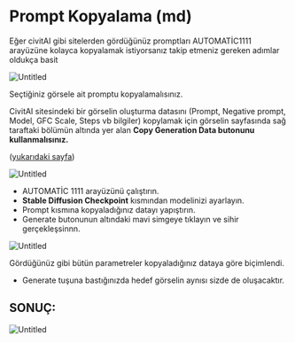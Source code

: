 # Prompt Kopyalama (md)

Eğer civitAI gibi sitelerden gördüğünüz promptları AUTOMATİC1111 arayüzüne kolayca kopyalamak istiyorsanız takip etmeniz gereken adımlar oldukça basit

![Untitled](Prompt%20Kopyalama%20(md)%2024b066ee61924a13a4141aa2d41a0086/Untitled.png)

Seçtiğiniz görsele ait promptu kopyalamalısınız. 

CivitAI sitesindeki bir görselin oluşturma datasını (Prompt, Negative prompt, Model, GFC Scale, Steps vb bilgiler) kopylamak için görselin sayfasında sağ taraftaki bölümün altında yer alan **Copy Generation Data butonunu kullanmalısınız.**

([yukarıdaki sayfa](https://civitai.com/images/150224?modelVersionId=15236&prioritizedUserIds=4055&period=AllTime&sort=Most+Reactions&limit=20))

![Untitled](Prompt%20Kopyalama%20(md)%2024b066ee61924a13a4141aa2d41a0086/Untitled%201.png)

- AUTOMATİC 1111 arayüzünü çalıştırın.
- **Stable Diffusion Checkpoint** kısmından modelinizi ayarlayın.
- Prompt kısmına kopyaladığınız datayı yapıştırın.
- Generate butonunun altındaki mavi simgeye tıklayın ve sihir gerçekleşsinnn.

![Untitled](Prompt%20Kopyalama%20(md)%2024b066ee61924a13a4141aa2d41a0086/Untitled%202.png)

Gördüğünüz gibi bütün parametreler kopyaladığınız dataya göre biçimlendi.

- Generate tuşuna bastığınızda hedef görselin aynısı sizde de oluşacaktır.

## SONUÇ:

![Untitled](Prompt%20Kopyalama%20(md)%2024b066ee61924a13a4141aa2d41a0086/Untitled%203.png)